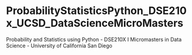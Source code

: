 # ProbabilityStatisticsPython_DSE210x_UCSD_DataScienceMicroMasters
Probability and Statistics using Python - DSE210X I Micromasters in Data Science - University of California San Diego
